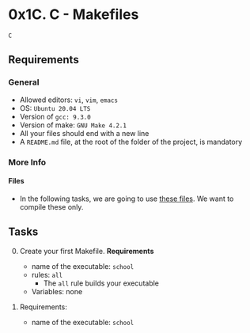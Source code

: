 # 0x1C. C - Makefiles
`C`

## Requirements
### General
- Allowed editors: `vi`, `vim`, `emacs`
- OS: `Ubuntu 20.04 LTS`
- Version of `gcc: 9.3.0`
- Version of make: `GNU Make 4.2.1`
- All your files should end with a new line
- A `README.md` file, at the root of the folder of the project, is mandatory

### More Info
#### Files
* In the following tasks, we are going to use [these files](https://github.com/alx-tools/0x1B.c). We want to compile these only.

## Tasks
0. Create your first Makefile.
__Requirements__
	* name of the executable: `school`
	* rules: `all`
		- The `all` rule builds your executable
	* Variables: none

1.  Requirements:
	- name of the executable: `school`
